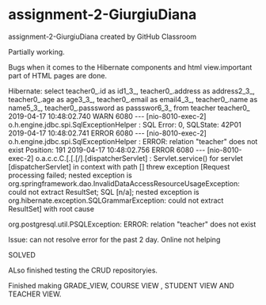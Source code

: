 # assignment-2-GiurgiuDiana
assignment-2-GiurgiuDiana created by GitHub Classroom


Partially working. 

Bugs when it comes to the Hibernate components and html view.important part of HTML pages are done. 

Hibernate: select teacher0_.id as id1_3_, teacher0_.address as address2_3_, teacher0_.age as age3_3_, teacher0_.email as email4_3_, teacher0_.name as name5_3_, teacher0_.passsword as passswor6_3_ from teacher teacher0_
2019-04-17 10:48:02.740  WARN 6080 --- [nio-8010-exec-2] o.h.engine.jdbc.spi.SqlExceptionHelper   : SQL Error: 0, SQLState: 42P01
2019-04-17 10:48:02.741 ERROR 6080 --- [nio-8010-exec-2] o.h.engine.jdbc.spi.SqlExceptionHelper   : ERROR: relation "teacher" does not exist
  Position: 191
2019-04-17 10:48:02.756 ERROR 6080 --- [nio-8010-exec-2] o.a.c.c.C.[.[.[/].[dispatcherServlet]    : Servlet.service() for servlet [dispatcherServlet] in context with path [] threw exception [Request processing failed; nested exception is org.springframework.dao.InvalidDataAccessResourceUsageException: could not extract ResultSet; SQL [n/a]; nested exception is org.hibernate.exception.SQLGrammarException: could not extract ResultSet] with root cause

org.postgresql.util.PSQLException: ERROR: relation "teacher" does not exist

Issue: can not resolve error for the past 2 day. Online not helping

SOLVED


ALso finished testing the CRUD repositoryies.


Finished making GRADE_VIEW, COURSE VIEW , STUDENT VIEW AND TEACHER VIEW.
